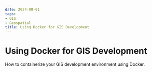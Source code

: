 ```yaml
---
date: 2024-08-01
tags:
- GIS
- Geospatial
title: Using Docker for GIS Development
---
```


# Using Docker for GIS Development

How to containerize your GIS development environment using Docker.
